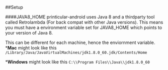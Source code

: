 ##Setup

####JAVA8_HOME
printicular-android uses Java 8 and a thirdparty tool called Retrolambda (For back compat with other Java versions).
This means you must have a environment variable set for JAVA8_HOME which points to your version of Java 8.

This can be different for each machine, hence the enviornment variable.
***Mac** might look like this ```/Library/Java/JavaVirtualMachines/jdk1.8.0_60.jdk/Contents/Home```

***Windows** might look like this ```C:\\Program Files\\Java\\jdk1.8.0_60```
